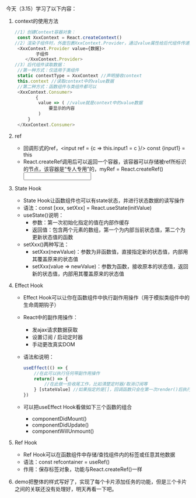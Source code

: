 今天（3.15）学习了以下内容：

1. context的使用方法

   ```js
   //1）创建Context容器对象：
   	const XxxContext = React.createContext()
   //2）渲染子组件时，外面包裹XxxContext.Provider，通过value属性给后代组件传递数据：
   	<XxxContext.Provider value={数据}>
           子组件
       </XxxContext.Provider>
   //3）后代组件读取数据：
   	//第一种方式：仅适用于类组件
   	static contextType = XxxContext //声明接收context
   	this.context //读取context中的value数据
   	//第二种方式：函数组件与类组件都可以
   	<XxxContext.Consumer>
           {
           	value => ( //value就是context中的value数据
           		要显示的内容
           	)
       	}
   	</XxxContext.Consumer>
   ```

2. ref

   - 回调形式的ref，<input ref = {c => this.input1 = c }/> const {input1} = this
   - React.createRef调用后可以返回一个容器，该容器可以存储被ref所标识的节点，该容器是“专人专用”的，myRef = React.createRef() <input ref = {this.myRef}/>

3. State Hook

   - State Hook让函数组件也可以有state状态，并进行状态数据的读写操作
   - 语法：const [xxx, setXxx] = React.useState(initValue)
   - useState()说明：
     - 参数：第一次初始化指定的值在内部作缓存
     - 返回值：包含两个元素的数组，第一个为内部当前状态值，第二个为更新状态值的函数
   - setXxx()两种写法：
     - setXxx(newValue)：参数为非函数值，直接指定新的状态值，内部用其覆盖原来的状态值
     - setXxx(value => newValue)：参数为函数，接收原本的状态值，返回新的状态值，内部用其覆盖原来的状态值

4. Effect Hook

   - Effect Hook可以让你在函数组件中执行副作用操作（用于模拟类组件中的生命周期钩子）

   - React中的副作用操作：

     - 发ajax请求数据获取
     - 设置订阅 / 启动定时器
     - 手动更改真实DOM

   - 语法和说明：

     ```js
     useEffect(() => {
         //在此可以执行任何带副作用操作
         return() => {
             //在此做一些收尾工作，比如清楚定时器/取消订阅等
         } [stateValue] //如果指定的是[]，回调函数只会在第一次render()后执行
     })
     ```

   - 可以把useEffect Hook看做如下三个函数的组合

     - componentDidMount()
     - componentDidUpdate()
     - componentWillUnmount()

5. Ref Hook

   - Ref Hook可以在函数组件中存储/查找组件内的标签或任意其他数据
   - 语法：const refcontainer = useRef()
   - 作用：保存标签对象，功能与React.createRef()一样

6. demo把整体的样式写好了，实现了每个卡片添加任务的功能，但是三个卡片之间的关联还没有处理好，明天再看一下吧。